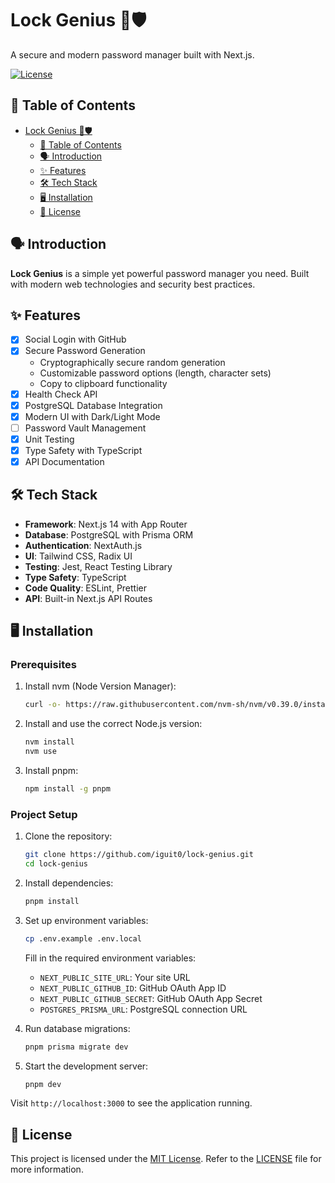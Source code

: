 # Lock Genius 🔐🛡️

A secure and modern password manager built with Next.js.

[![License](https://img.shields.io/badge/license-MIT-blue.svg)](https://opensource.org/licenses/MIT)

## 📌 Table of Contents

- [Lock Genius 🔐🛡️](#lock-genius-️)
  - [📌 Table of Contents](#-table-of-contents)
  - [🗣 Introduction](#-introduction)
  - [✨ Features](#-features)
  - [🛠 Tech Stack](#-tech-stack)
  - [🖥 Installation](#-installation)
  - [🚨 License](#-license)

## 🗣 Introduction

**Lock Genius** is a simple yet powerful password manager you need. Built with modern web technologies and security best practices.

## ✨ Features

- [x] Social Login with GitHub
- [x] Secure Password Generation
  - Cryptographically secure random generation
  - Customizable password options (length, character sets)
  - Copy to clipboard functionality
- [x] Health Check API
- [x] PostgreSQL Database Integration
- [x] Modern UI with Dark/Light Mode
- [ ] Password Vault Management
- [x] Unit Testing
- [x] Type Safety with TypeScript
- [x] API Documentation

## 🛠 Tech Stack

- **Framework**: Next.js 14 with App Router
- **Database**: PostgreSQL with Prisma ORM
- **Authentication**: NextAuth.js
- **UI**: Tailwind CSS, Radix UI
- **Testing**: Jest, React Testing Library
- **Type Safety**: TypeScript
- **Code Quality**: ESLint, Prettier
- **API**: Built-in Next.js API Routes

## 🖥 Installation

### Prerequisites

1. Install nvm (Node Version Manager):

   ```bash
   curl -o- https://raw.githubusercontent.com/nvm-sh/nvm/v0.39.0/install.sh | bash
   ```

2. Install and use the correct Node.js version:

   ```bash
   nvm install
   nvm use
   ```

3. Install pnpm:
   ```bash
   npm install -g pnpm
   ```

### Project Setup

1. Clone the repository:

   ```bash
   git clone https://github.com/iguit0/lock-genius.git
   cd lock-genius
   ```

2. Install dependencies:

   ```bash
   pnpm install
   ```

3. Set up environment variables:

   ```bash
   cp .env.example .env.local
   ```

   Fill in the required environment variables:

   - `NEXT_PUBLIC_SITE_URL`: Your site URL
   - `NEXT_PUBLIC_GITHUB_ID`: GitHub OAuth App ID
   - `NEXT_PUBLIC_GITHUB_SECRET`: GitHub OAuth App Secret
   - `POSTGRES_PRISMA_URL`: PostgreSQL connection URL

4. Run database migrations:

   ```bash
   pnpm prisma migrate dev
   ```

5. Start the development server:
   ```bash
   pnpm dev
   ```

Visit `http://localhost:3000` to see the application running.

## 🚨 License

This project is licensed under the [MIT License](https://opensource.org/license/mit/). Refer to the [LICENSE](./LICENSE) file for more information.

